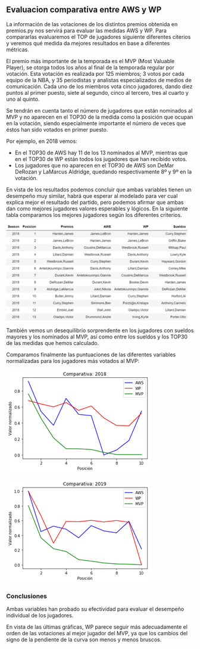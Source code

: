 ## Evaluacion comparativa entre AWS y WP

La información de las votaciones de los distintos premios obtenida en premios.py nos servirá para evaluar las medidas AWS y WP. Para compararlas evaluaremos el TOP de jugadores siguiente diferentes citerios y veremos qué medida da mejores resultados en base a diferentes métricas. 

El premio más importante de la temporada es el MVP (Most Valuable Player), se otorga todos los años al final de la temporada regular por votación. Esta votación es realizada por 125 miembros; 3 votos por cada equipo de la NBA, y 35 periodistas y analistas especializados de medios de comunicación. Cada uno de los miembros vota cinco jugadores, dando diez puntos al primer puesto, siete al segundo, cinco al tercero, tres al cuarto y uno al quinto. 

Se tendrán en cuenta tanto el número de jugadores que están nominados al MVP y no aparecen en el TOP30 de la medida como la posición que ocupan en la votación, siendo especialmente importante el número de veces que éstos han sido votados en primer puesto.

Por ejemplo, en 2018 vemos: 

* En el TOP30 de AWS hay 11 de los 13 nominados al MVP, mientras que en el TOP30 de WP están todos los jugadores que han recibido votos. 
* Los jugadores que no aparecen en el TOP30 de AWS son DeMar DeRozan y LaMarcus Aldridge, quedando respectivamente 8º y 9º en la votación.

En vista de los resultados podemos concluir que ambas variables tienen un desempeño muy similar, habrá que esperar al modelado para ver cual explica mejor el resultado del partido, pero podemos afirmar que ambas dan como mejores jugadores valores esperables y lógicos. En la siguiente tabla comparamos los mejores jugadores según los diferentes criterios.

![comparativa](img/comparativa_TOP.JPG)

También vemos un desequilibrio sorprendente en los jugadores con sueldos mayores y los nominados al MVP, así como entre los sueldos y los TOP30 de las medidas que hemos calculado.

Comparamos finalmente las puntuaciones de las diferentes variables normalizadas para los jugadores más votados al MVP:

![2018](img/comparativa_2018.png)

![2018](img/comparativa_2019.png)

### Conclusiones

Ambas variables han probado su efectividad para evaluar el desempeño individual de los jugadores. 

En vista de las últimas gráficas, WP parece seguir más adecuadamente el orden de las votaciones al mejor jugador del MVP, ya que los cambios del signo de la pendiente de la curva son menos y menos bruscos.




